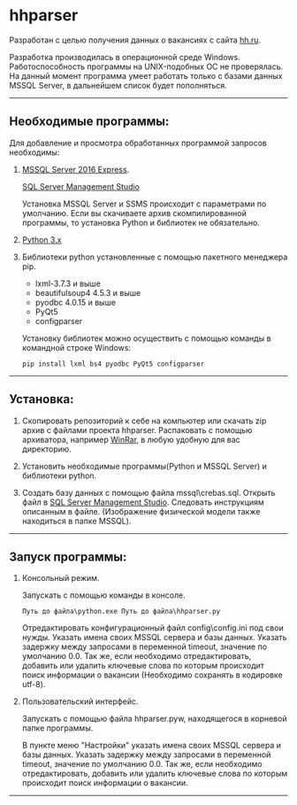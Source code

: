 # hhparser

Разработан с целью получения данных о вакансиях с сайта [hh.ru](http://hh.ru).

Разработка производилась в операционной среде Windows. Работоспособность программы на UNIX-подобных ОС не проверялась. На данный момент программа умеет работать только с базами данных MSSQL Server, в дальнейшем список будет пополняться.

***

## Необходимые программы:

Для добавление и просмотра обработанных программой запросов необходимы:

1) [MSSQL Server 2016 Express](https://www.microsoft.com/ru-ru/sql-server/sql-server-editions-express).
   
   [SQL Server Management Studio](https://docs.microsoft.com/en-us/sql/ssms/download-sql-server-management-studio-ssms)
   
   Установка MSSQL Server и SSMS происходит с параметрами по умолчанию.
Если вы скачиваете архив скомпилированной программы, то установка Python и библиотек не обязательно.

2) [Python 3.x](https://www.python.org/downloads/)

3) Библиотеки python установленные с помощью пакетного менеджера pip.
   - lxml-3.7.3 и выше
   - beautifulsoup4 4.5.3 и выше
   - pyodbc 4.0.15 и выше
   - PyQt5
   - configparser

   Установку библиотек можно осуществить с помощью команды в командной строке Windows:
   ```
   pip install lxml bs4 pyodbc PyQt5 configparser
   ```
***

## Установка:

1) Скопировать репозиторий к себе на компьютер или скачать zip архив с файлами проекта hhparser. Распаковать с помощью архиватора, например [WinRar](http://www.win-rar.ru/download/), в любую удобную для вас директорию. 

2) Установить необходимые программы(Python и MSSQL Server) и библиотеки python.

3) Создать базу данных с помощью файла mssql\crebas.sql. Открыть файл в [SQL Server Management Studio](https://docs.microsoft.com/en-us/sql/ssms/download-sql-server-management-studio-ssms). Следовать инструкциям описанным в файле.
   (Изображение физической модели также находиться в папке MSSQL).

***

## Запуск программы:
1) Консольный режим.

   Запускать с помощью команды в консоле.

   ```
   Путь до файла\python.exe Путь до файла\hhparser.py
   ```
   
   Отредактировать конфигурационный файл config\config.ini под свои нужды. Указать имена своих MSSQL сервера и базы данных. Указать        задержку между запросами в переменной timeout, значение по умолчанию 0.0. Так же, если необходимо отредактировать, добавить или          удалить ключевые слова по которым происходит поиск информации о вакансии (Необходимо сохранять в кодировке utf-8).

2) Пользовательский интерфейс.

   Запускать с помощью файла hhparser.pyw, находящегося в корневой папке программы.
   
   В пункте меню "Настройки" указать имена своих MSSQL сервера и базы данных. Указать задержку между запросами в переменной timeout,        значение по умолчанию 0.0. Так же, если необходимо отредактировать, добавить или удалить ключевые слова по которым происходит поиск      информации о вакансии.

***
